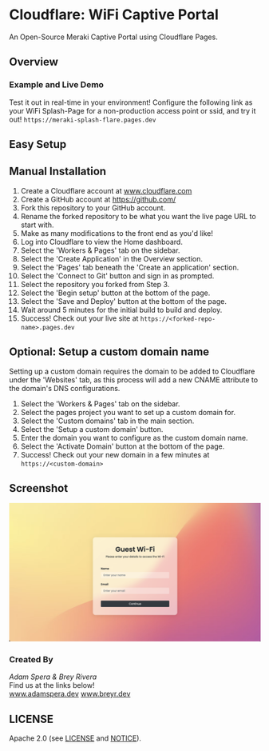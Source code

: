 # Cloudflare: WiFi Captive Portal

An Open-Source Meraki Captive Portal using Cloudflare Pages.

## Overview

### Example and Live Demo

Test it out in real-time in your environment! Configure the following link as your WiFi Splash-Page for a non-production access point or ssid, and try it out! ```https://meraki-splash-flare.pages.dev```

## Easy Setup

## Manual Installation

1. Create a Cloudflare account at www.cloudflare.com
2. Create a GitHub account at https://github.com/
3. Fork this repository to your GitHub account.
4. Rename the forked repository to be what you want the live page URL to start with.
5. Make as many modifications to the front end as you'd like!
6. Log into Cloudflare to view the Home dashboard.
7. Select the 'Workers & Pages' tab on the sidebar.
8. Select the 'Create Application' in the Overview section.
9. Select the 'Pages' tab beneath the 'Create an application' section.
10. Select the 'Connect to Git' button and sign in as prompted.
11. Select the repository you forked from Step 3.
12. Select the 'Begin setup' button at the bottom of the page.
13. Select the 'Save and Deploy' button at the bottom of the page.
14. Wait around 5 minutes for the initial build to build and deploy.
15. Success! Check out your live site at ```https://<forked-repo-name>.pages.dev```

## Optional: Setup a custom domain name

Setting up a custom domain requires the domain to be added to Cloudflare under the 'Websites' tab, as this process will add a new CNAME attribute to the domain's DNS configurations.

1. Select the 'Workers & Pages' tab on the sidebar.
2. Select the pages project you want to set up a custom domain for.
3. Select the 'Custom domains' tab in the main section.
4. Select the 'Setup a custom domain' button.
5. Enter the domain you want to configure as the custom domain name.
6. Select the 'Activate Domain' button at the bottom of the page.
7. Success! Check out your new domain in a few minutes at ```https://<custom-domain>```

## Screenshot
![alt screenshot](screenshot.png)

### Created By
*Adam Spera & Brey Rivera*  
Find us at the links below!  
www.adamspera.dev
www.breyr.dev


## LICENSE
Apache 2.0 (see [LICENSE](./LICENSE) and [NOTICE](./NOTICE)).
